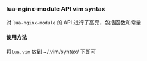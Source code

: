 ### lua-nginx-module API vim syntax

对 `lua-nginx-module` 的 API 进行了高亮，包括函数和常量

#### 使用方法
将`lua.vim` 放到 ~/.vim/syntax/ 下即可
